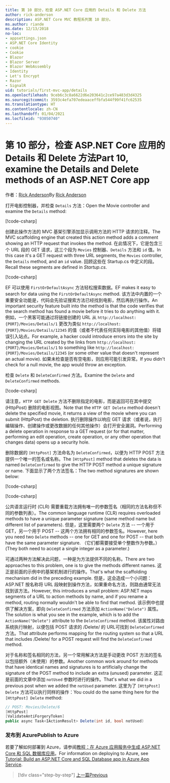 ```yaml
---
title: 第 10 部分，检查 ASP.NET Core 应用的 Details 和 Delete 方法
author: rick-anderson
description: ASP.NET Core MVC 教程系列第 10 部分。
ms.author: riande
ms.date: 12/13/2018
no-loc:
- appsettings.json
- ASP.NET Core Identity
- cookie
- Cookie
- Blazor
- Blazor Server
- Blazor WebAssembly
- Identity
- Let's Encrypt
- Razor
- SignalR
uid: tutorials/first-mvc-app/details
ms.openlocfilehash: 9ceb6c3c8a6622d6e203641c2ce97a483d3d4325
ms.sourcegitcommit: 3593c4efa707edeaaceffbfa544f99f41fc62535
ms.translationtype: HT
ms.contentlocale: zh-CN
ms.lasthandoff: 01/04/2021
ms.locfileid: "93050740"
---
```

# <a name="part-10-examine-the-details-and-delete-methods-of-an-aspnet-core-app"></a><span data-ttu-id="d4482-103">第 10 部分，检查 ASP.NET Core 应用的 Details 和 Delete 方法</span><span class="sxs-lookup"><span data-stu-id="d4482-103">Part 10, examine the Details and Delete methods of an ASP.NET Core app</span></span>

<span data-ttu-id="d4482-104">作者：[Rick Anderson](https://twitter.com/RickAndMSFT)</span><span class="sxs-lookup"><span data-stu-id="d4482-104">By [Rick Anderson](https://twitter.com/RickAndMSFT)</span></span>

<span data-ttu-id="d4482-105">打开电影控制器，并检查 `Details` 方法：</span><span class="sxs-lookup"><span data-stu-id="d4482-105">Open the Movie controller and examine the `Details` method:</span></span>

[!code-csharp[](start-mvc/sample/MvcMovie22/Controllers/MoviesController.cs?name=snippet_details)]

<span data-ttu-id="d4482-106">创建此操作方法的 MVC 基架引擎添加显示调用方法的 HTTP 请求的注释。</span><span class="sxs-lookup"><span data-stu-id="d4482-106">The MVC scaffolding engine that created this action method adds a comment showing an HTTP request that invokes the method.</span></span> <span data-ttu-id="d4482-107">在此情况下，它是包含三个 URL 段的 GET 请求，这三个段为 `Movies` 控制器、`Details` 方法和 `id` 值。</span><span class="sxs-lookup"><span data-stu-id="d4482-107">In this case it's a GET request with three URL segments, the `Movies` controller, the `Details` method, and an `id` value.</span></span> <span data-ttu-id="d4482-108">回顾这些在 Startup.cs 中定义的段。</span><span class="sxs-lookup"><span data-stu-id="d4482-108">Recall these segments are defined in *Startup.cs*.</span></span>

[!code-csharp[](start-mvc/sample/MvcMovie3/Startup.cs?highlight=5&name=snippet_1)]

<span data-ttu-id="d4482-109">EF 可以使用 `FirstOrDefaultAsync` 方法轻松搜索数据。</span><span class="sxs-lookup"><span data-stu-id="d4482-109">EF makes it easy to search for data using the `FirstOrDefaultAsync` method.</span></span> <span data-ttu-id="d4482-110">该方法中内置的一个重要安全功能是，代码会先验证搜索方法已经找到电影，然后再执行操作。</span><span class="sxs-lookup"><span data-stu-id="d4482-110">An important security feature built into the method is that the code verifies that the search method has found a movie before it tries to do anything with it.</span></span> <span data-ttu-id="d4482-111">例如，一个黑客可能通过将链接创建的 URL 从 `http://localhost:{PORT}/Movies/Details/1` 更改为类似 `http://localhost:{PORT}/Movies/Details/12345` 的值（或者不代表任何实际电影的其他值）将错误引入站点。</span><span class="sxs-lookup"><span data-stu-id="d4482-111">For example, a hacker could introduce errors into the site by changing the URL created by the links from `http://localhost:{PORT}/Movies/Details/1` to something like  `http://localhost:{PORT}/Movies/Details/12345` (or some other value that doesn't represent an actual movie).</span></span> <span data-ttu-id="d4482-112">如果未检查是否有空电影，则应用可能引发异常。</span><span class="sxs-lookup"><span data-stu-id="d4482-112">If you didn't check for a null movie, the app would throw an exception.</span></span>

<span data-ttu-id="d4482-113">检查 `Delete` 和 `DeleteConfirmed` 方法。</span><span class="sxs-lookup"><span data-stu-id="d4482-113">Examine the `Delete` and `DeleteConfirmed` methods.</span></span>

[!code-csharp[](start-mvc/sample/MvcMovie22/Controllers/MoviesController.cs?name=snippet_delete)]

<span data-ttu-id="d4482-114">请注意，`HTTP GET Delete` 方法不删除指定的电影，而是返回可在其中提交 (HttpPost) 删除的电影视图。</span><span class="sxs-lookup"><span data-stu-id="d4482-114">Note that the `HTTP GET Delete` method doesn't delete the specified movie, it returns a view of the movie where you can submit (HttpPost) the deletion.</span></span> <span data-ttu-id="d4482-115">执行删除操作以响应 GET 请求（或者说，执行编辑操作、创建操作或更改数据的任何其他操作）会打开安全漏洞。</span><span class="sxs-lookup"><span data-stu-id="d4482-115">Performing a delete operation in response to a GET request (or for that matter, performing an edit operation, create operation, or any other operation that changes data) opens up a security hole.</span></span>

<span data-ttu-id="d4482-116">删除数据的 `[HttpPost]` 方法命名为 `DeleteConfirmed`，以便为 HTTP POST 方法提供一个唯一的签名或名称。</span><span class="sxs-lookup"><span data-stu-id="d4482-116">The `[HttpPost]` method that deletes the data is named `DeleteConfirmed` to give the HTTP POST method a unique signature or name.</span></span> <span data-ttu-id="d4482-117">下面显示了两个方法签名：</span><span class="sxs-lookup"><span data-stu-id="d4482-117">The two method signatures are shown below:</span></span>

[!code-csharp[](start-mvc/sample/MvcMovie/Controllers/MoviesController.cs?name=snippet_delete2)]

[!code-csharp[](start-mvc/sample/MvcMovie/Controllers/MoviesController.cs?name=snippet_delete3)]

<span data-ttu-id="d4482-118">公共语言运行时 (CLR) 需要重载方法拥有唯一的参数签名（相同的方法名称但不同的参数列表）。</span><span class="sxs-lookup"><span data-stu-id="d4482-118">The common language runtime (CLR) requires overloaded methods to have a unique parameter signature (same method name but different list of parameters).</span></span> <span data-ttu-id="d4482-119">但是，这里需要两个 `Delete` 方法 -- 一个用于 GET，另一个用于 POST -- 这两个方法拥有相同的参数签名。</span><span class="sxs-lookup"><span data-stu-id="d4482-119">However, here you need two `Delete` methods -- one for GET and one for POST -- that both have the same parameter signature.</span></span> <span data-ttu-id="d4482-120">（它们都需要接受单个整数作为参数。）</span><span class="sxs-lookup"><span data-stu-id="d4482-120">(They both need to accept a single integer as a parameter.)</span></span>

<span data-ttu-id="d4482-121">可通过两种方法解决此问题，一种是为方法提供不同的名称。</span><span class="sxs-lookup"><span data-stu-id="d4482-121">There are two approaches to this problem, one is to give the methods different names.</span></span> <span data-ttu-id="d4482-122">这正是前面的示例中的基架机制进行的操作。</span><span class="sxs-lookup"><span data-stu-id="d4482-122">That's what the scaffolding mechanism did in the preceding example.</span></span> <span data-ttu-id="d4482-123">但是，这会造成一个小问题：ASP.NET 按名称将 URL 段映射到操作方法，如果重命名方法，则路由通常无法找到该方法。</span><span class="sxs-lookup"><span data-stu-id="d4482-123">However, this introduces a small problem: ASP.NET maps segments of a URL to action methods by name, and if you rename a method, routing normally wouldn't be able to find that method.</span></span> <span data-ttu-id="d4482-124">该示例中也提供了解决方案，即向 `DeleteConfirmed` 方法添加 `ActionName("Delete")` 属性。</span><span class="sxs-lookup"><span data-stu-id="d4482-124">The solution is what you see in the example, which is to add the `ActionName("Delete")` attribute to the `DeleteConfirmed` method.</span></span> <span data-ttu-id="d4482-125">该属性对路由系统执行映射，以便包括 POST 请求的 /Delete/ 的 URL可找到 `DeleteConfirmed` 方法。</span><span class="sxs-lookup"><span data-stu-id="d4482-125">That attribute performs mapping for the routing system so that a URL that includes /Delete/ for a POST request will find the `DeleteConfirmed` method.</span></span>

<span data-ttu-id="d4482-126">对于名称和签名相同的方法，另一个常用解决方法是手动更改 POST 方法的签名以包括额外（未使用）的参数。</span><span class="sxs-lookup"><span data-stu-id="d4482-126">Another common work around for methods that have identical names and signatures is to artificially change the signature of the POST method to include an extra (unused) parameter.</span></span> <span data-ttu-id="d4482-127">这正是前面的文章中添加 `notUsed` 参数时进行的操作。</span><span class="sxs-lookup"><span data-stu-id="d4482-127">That's what we did in a previous post when we added the `notUsed` parameter.</span></span> <span data-ttu-id="d4482-128">这里为了 `[HttpPost] Delete` 方法可以执行同样的操作：</span><span class="sxs-lookup"><span data-stu-id="d4482-128">You could do the same thing here for the `[HttpPost] Delete` method:</span></span>

```csharp
// POST: Movies/Delete/6
[HttpPost]
[ValidateAntiForgeryToken]
public async Task<IActionResult> Delete(int id, bool notUsed)
```

### <a name="publish-to-azure"></a><span data-ttu-id="d4482-129">发布到 Azure</span><span class="sxs-lookup"><span data-stu-id="d4482-129">Publish to Azure</span></span>

<span data-ttu-id="d4482-130">若要了解如何部署到 Azure，请参阅[教程：在 Azure 应用服务中生成 ASP.NET Core 和 SQL 数据库应用](/azure/app-service/tutorial-dotnetcore-sqldb-app)。</span><span class="sxs-lookup"><span data-stu-id="d4482-130">For information on deploying to Azure, see [Tutorial: Build an ASP.NET Core and SQL Database app in Azure App Service](/azure/app-service/tutorial-dotnetcore-sqldb-app).</span></span>

> [!div class="step-by-step"]
> [<span data-ttu-id="d4482-131">上一篇</span><span class="sxs-lookup"><span data-stu-id="d4482-131">Previous</span></span>](validation.md)
